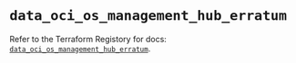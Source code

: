 # `data_oci_os_management_hub_erratum`

Refer to the Terraform Registory for docs: [`data_oci_os_management_hub_erratum`](https://registry.terraform.io/providers/oracle/oci/6.18.0/docs/data-sources/os_management_hub_erratum).
